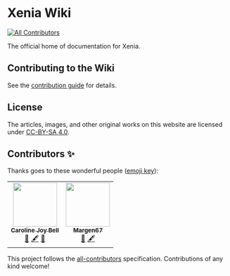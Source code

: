 # Xenia Wiki
<!-- ALL-CONTRIBUTORS-BADGE:START - Do not remove or modify this section -->
[![All Contributors](https://img.shields.io/badge/all_contributors-2-orange.svg?style=flat-square)](#contributors-)
<!-- ALL-CONTRIBUTORS-BADGE:END -->

The official home of documentation for Xenia.

## Contributing to the Wiki

See the [contribution guide](https://xenia.jp/wiki/meta/contributing) for details.

## License

The articles, images, and other original works on this website are licensed under [CC-BY-SA 4.0](LICENSE).

## Contributors ✨

Thanks goes to these wonderful people ([emoji key](https://allcontributors.org/docs/en/emoji-key)):

<!-- ALL-CONTRIBUTORS-LIST:START - Do not remove or modify this section -->
<!-- prettier-ignore-start -->
<!-- markdownlint-disable -->
<table>
  <tr>
    <td align="center"><a href="http://halotroop.com"><img src="https://avatars.githubusercontent.com/u/30361266?v=4?s=100" width="100px;" alt=""/><br /><sub><b>Caroline Joy Bell</b></sub></a><br /><a href="https://github.com/halotroop2288/xenia-wiki-temp/commits?author=halotroop2288" title="Documentation">📖</a> <a href="#content-halotroop2288" title="Content">🖋</a> <a href="#design-halotroop2288" title="Design">🎨</a></td>
    <td align="center"><a href="https://github.com/Margen67"><img src="https://avatars.githubusercontent.com/u/3462541?v=4?s=100" width="100px;" alt=""/><br /><sub><b>Margen67</b></sub></a><br /><a href="https://github.com/halotroop2288/xenia-wiki-temp/commits?author=Margen67" title="Documentation">📖</a> <a href="#content-Margen67" title="Content">🖋</a></td>
  </tr>
</table>

<!-- markdownlint-restore -->
<!-- prettier-ignore-end -->

<!-- ALL-CONTRIBUTORS-LIST:END -->

This project follows the [all-contributors](https://github.com/all-contributors/all-contributors) specification. Contributions of any kind welcome!